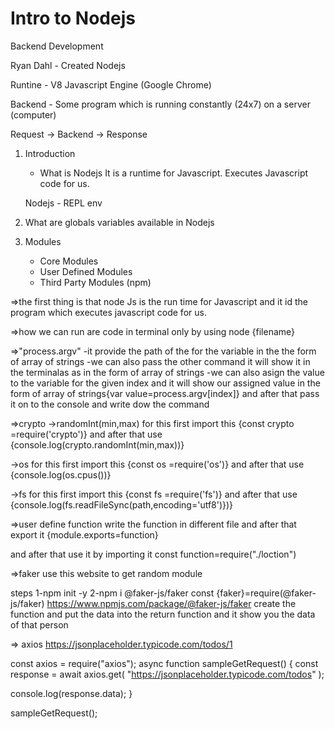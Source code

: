 # Intro to Nodejs

Backend Development

Ryan Dahl - Created Nodejs

Runtine - V8 Javascript Engine (Google Chrome)

Backend - Some program which is running constantly (24x7) on a server (computer)

Request -> Backend -> Response

1.  Introduction

    - What is Nodejs
      It is a runtime for Javascript.
      Executes Javascript code for us.

    Nodejs - REPL env

2.  What are globals variables available in Nodejs
3.  Modules

    - Core Modules
    - User Defined Modules
    - Third Party Modules (npm)

<!---------------------------- what i have learned ------------ -->

=>the first thing is that node Js is the run time for Javascript and it id the program which executes javascript code for us.

=>how we can run are code in terminal only by using node {filename}

=>"process.argv"
-it provide the path of the for the variable in the the form of array of strings
-we can also pass the other command it will show it in the terminalas as in the form of array of strings
-we can also asign the value to the variable for the given index and it will show our assigned value in the form of array of strings{var value=process.argv[index]} and after that pass it on to the console and write dow the command

=>crypto
->randomInt(min,max)
for this first import this {const crypto =require('crypto')}
and after that use {console.log(crypto.randomInt(min,max))}

->os
for this first import this {const os =require('os')}
and after that use {console.log(os.cpus())}

->fs
for this first import this {const fs =require('fs')}
and after that use {console.log(fs.readFileSync(path,encoding='utf8')})}

=>user define function
write the function in different file and after that export it {module.exports=function}

and after that use it by importing it
const function=require("./loction")

=>faker
use this website to get random module

steps
1-npm init -y
2-npm i @faker-js/faker
const {faker}=require(@faker-js/faker)
https://www.npmjs.com/package/@faker-js/faker
create the function and put the data into the return function and it show you the data of that person

=> axios
https://jsonplaceholder.typicode.com/todos/1

const axios = require("axios");
async function sampleGetRequest() {
const response = await axios.get(
"https://jsonplaceholder.typicode.com/todos"
);

console.log(response.data);
}

sampleGetRequest();
